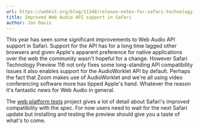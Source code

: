 ```yaml
---
url: https://webkit.org/blog/11348/release-notes-for-safari-technology-preview-116/
title: Improved Web Audio API support in Safari
author: Jon Davis
---
```


This year has seen some significant improvements to Web Audio API
support in Safari. Support for the API has for a long time lagged
other browsers and given Apple's apparent preference for native
applications over the web the community wasn't hopeful for a
change. However Safari Technology Preview 116 not only fixes some
long-standing API compatibility issues it also enables support for the
AudioWorklet API by default. Perhaps the fact that Zoom makes use of
AudioWorklet and we're all using video conferencing software more has
tipped Apple's hand. Whatever the reason it's fantastic news for Web
Audio in general.

The [web platform
tests](https://wpt.fyi/results/webaudio?label=experimental&label=master&aligned)
project gives a lot of detail about Safari's improved compatibility
with the spec. For now users need to wait for the next Safari update
but installing and testing the preview should give you a taste of
what's to come.
